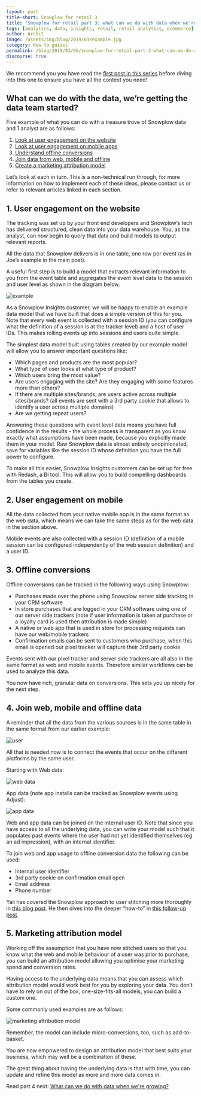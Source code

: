 ```yaml
---
layout: post
title-short: Snowplow for retail 3
title: "Snowplow for retail part 3: what can we do with data when we're getting started?"
tags: [analytics, data, insights, retail, retail analytics, ecommerce]
author: Archit
image: /assets/img/blog/2019/03/example.jpg
category: How to guides
permalink: /blog/2019/03/06/snowplow-for-retail-part-3-what-can-we-do-with-data-when-were-getting-started/
discourse: true
---
```


We recommend you you have read the [first post in this series][part-1] before diving into this one to ensure you have all the context you need!

<h2>What can we do with the data, we’re getting the data team started?</h2>

Five example of what you can do with a treasure trove of Snowplow data and 1 analyst are as follows:

1. [Look at user engagement on the website](#web)
2. [Look at user engagement on mobile apps](#mobile)
3. [Understand offline conversions](#offline)
4. [Join data from web, mobile and offline](#join)
5. [Create a marketing attribution model](#model)

Let’s look at each in turn. This is a non-technical run through, for more information on how to implement each of these ideas, please contact us or refer to relevant articles linked in each section.

<h2 id="web">1. User engagement on the website</h2>

The tracking was set up by your front end developers and Snowplow’s tech has delivered structured, clean data into your data warehouse. You, as the analyst, can now begin to query that data and build models to output relevant reports.

All the data that Snowplow delivers is in one table, one row per event (as in Joe’s example in the main post).

A useful first step is to build a model that extracts relevant information to you from the event table and aggregates the event level data to the session and user level as shown in the diagram below.


![example][example]

As a Snowplow Insights customer, we will be happy to enable an example data model that we have built that does a simple version of this for you. Note that every web event is collected with a session ID (you can configure what the definition of a session is at the tracker level) and a host of user IDs. This makes rolling events up into sessions and users quite simple.

The simplest data model built using tables created by our example model will allow you to answer important questions like:

- Which pages and products are the most popular?
- What type of user looks at what type of product?
- Which users bring the most value?
- Are users engaging with the site? Are they engaging with some features more than others?
- If there are multiple sites/brands, are users active across multiple sites/brands? (all events are sent with a 3rd party cookie that allows to identify a user across multiple domains)
- Are we getting repeat users?

Answering these questions with event level data means you have full confidence in the results - the whole process is transparent as you know exactly what assumptions have been made, because you explicitly made them in your model. Raw Snowplow data is almost entirely unopinionated, save for variables like the session ID whose definition you have the full power to configure.

To make all this easier, Snowplow Insights customers can be set up for free with Redash, a BI tool. This will allow you to build compelling dashboards from the tables you create.

<h2 id="mobile">2. User engagement on mobile</h2>

All the data collected from your native mobile app is in the same format as the web data, which means we can take the same steps as for the web data in the section above.

Mobile events are also collected with a session ID (definition of a mobile session can be configured independently of the web session definition) and a user ID.

<h2 id="offline">3. Offline conversions</h2>

Offline conversions can be tracked in the following ways using Snowplow:

- Purchases made over the phone using Snowplow server side tracking in your CRM software
- In store purchases that are logged in your CRM software using one of our server side trackers (note if user information is taken at purchase or a loyalty card is used then attribution is made simple)
- A native or web app that is used in store for processing requests can have our web/mobile trackers
- Confirmation emails can be sent to customers who purchase, when this email is opened our pixel tracker will capture their 3rd party cookie

Events sent with our pixel tracker and server side trackers are all also in the same format as web and mobile events. Therefore similar workflows can be used to analyze this data.

You now have rich, granular data on conversions. This sets you up nicely for the next step.


<h2 id="join">4. Join web, mobile and offline data</h2>

A reminder that all the data from the various sources is in the same table in the same format from our earlier example:

![user][cookie]

All that is needed now is to connect the events that occur on the different platforms by the same user.

Starting with Web data:

![web data][web]

App data (note app installs can be tracked as Snowplow events using Adjust):

![app data][app]

Web and app data can be joined on the internal user ID. Note that since you have access to all the underlying data, you can write your model such that it populates past events where the user had not yet identified themselves (eg an ad impression), with an internal identifier.

To join web and app usage to offline conversion data the following can be used:
- Internal user identifier
- 3rd party cookie on confirmation email open
- Email address
- Phone number

Yali has covered the Snowplow approach to user stitching more thoroughly in [this blog post][stitching]. He then dives into the deeper “how-to” in [this follow-up post][identity].

<h2 id="model">5. Marketing attribution model</h2>

Working off the assumption that you have now stitched users so that you know what the web and mobile behaviour of a user was prior to purchase, you can build an attribution model allowing you optimise your marketing spend and conversion rates.

Having access to the underlying data means that you can assess which attribution model would work best for you by exploring your data. You don’t have to rely on out of the box, one-size-fits-all models, you can build a custom one.

Some commonly used examples are as follows:

![marketing attribution model][model]

Remember, the model can include micro-conversions, too, such as add-to-basket.

You are now empowered to design an attribution model that best suits your business, which may well be a combination of these.

The great thing about having the underlying data is that with time, you can update and refine this model as more and more data comes in.

Read part 4 next: [What can we do with data when we're growing?][part-4]








[part-1]: /blog/2019/03/06/snowplow-for-retail-part-1-how-can-I-use-snowplow/

[part-4]: /blog/2019/03/06/snowplow-for-retail-part-4-what-can-we-do-with-data-when-were-growing/


[example]: /assets/img/blog/2019/03/example.jpg

[cookie]: /assets/img/blog/2019/03/cookie.png

[web]: /assets/img/blog/2019/03/web-data.png

[app]: /assets/img/blog/2019/03/app-data.png

[stitching]: https://snowplowanalytics.com/blog/2014/04/16/identity-stitching-snowplow-vs-google-universal-analytics-kissmetrics-and-mixpanel/

[identity]: https://discourse.snowplowanalytics.com/t/identifying-users-identity-stitching/31

[model]: /assets/img/blog/2019/03/model.png
